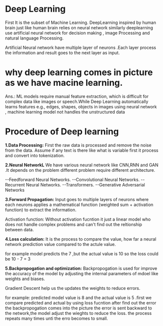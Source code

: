 # Deep Learning

First It is the subset of Machine Learning.
DeepLearning inspired by human brain just like human brain relies on neural network similarly deeplearning use artificial neural network for decision making , image Processing and natural language Processing.

Artificial Neural network have multiple layer of neurons .Each layer process the information and result goes to the next layer as input.

# why deep learning comes in picture as we have macine learning.

Ans.: ML models require manual feature extraction, which is difficult for complex data like images or speech.While Deep Learning automatically learns features e.g., edges, shapes, objects in images using neural network , machine learning model not handles the unstructured data

# Procedure of Deep learning

**1.Data Processing:** First the raw data is processed and remove the noise from the data.
Assume if any text is there like what is variable first it process and convert into tokenization.

**2.Neural NetworkL**
We have various neural network like CNN,RNN and GAN .It depends on the problem different problem require different architecture.

--Feedforward Neural Networks.
--Convolutional Neural Networks.
--Recurrent Neural Networks.
--Transformers.
--Generative Adversarial Networks

**3.Forward Propagation:** Input goes to multiple layers of neurons where each neurons applies a mathematical function (weighted sum + activation function) to extract the information.

Activation function:
Without activation fucntion it just a linear model who does not handle complex problems and can't find out the reltionship between data.

**4.Loss calculation:**
It is the process to compare the value, how far a neural network prediction value compared to the actule value.

for example model predicts the 7 ,but the actual value is 10 so the loss could be 10 - 7 = 3

**5.Backpropogation and optimization:**
Backpropogation is used for improve the accuracy of the model by adjusting the internal parameters of mdoel like weights and biases.

Gradient Descent help us the updates the weights to reduce errors.

for example: predicted model value is 8 and the actual value is 5 .first we compare predicted and actual by using loss fucntion after find out the error the backpropogation comes into the picture the error is sent backward to the network,the model adjust the wieghts to reduce the loss. the process repeats many times unti the erro becomes to small.

